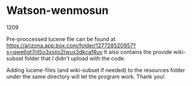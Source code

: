 # Watson-wenmosun
1209

Pre-proccessed lucene file can be found at https://arizona.app.box.com/folder/127728520957?s=qwe6gt7ril5o3xsjio2twux3dkcaf4uv
It also contains the provide wiki-subset folder that I didn't upload with the code.

Adding lucene-files (and wiki-subset if needed) to the resources folder under the same directory will let the program work.
Thank you!
